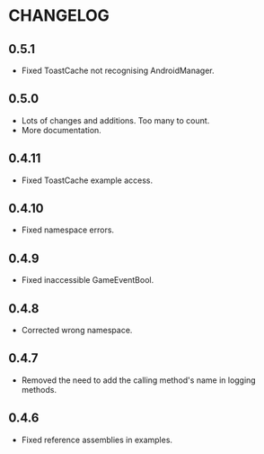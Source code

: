 # CHANGELOG

## 0.5.1
* Fixed ToastCache not recognising AndroidManager. 

## 0.5.0
* Lots of changes and additions. Too many to count.
* More documentation.

## 0.4.11
* Fixed ToastCache example access.

## 0.4.10
* Fixed namespace errors.

## 0.4.9
* Fixed inaccessible GameEventBool.

## 0.4.8
* Corrected wrong namespace.

## 0.4.7
* Removed the need to add the calling method's name in logging methods.

## 0.4.6
* Fixed reference assemblies in examples.